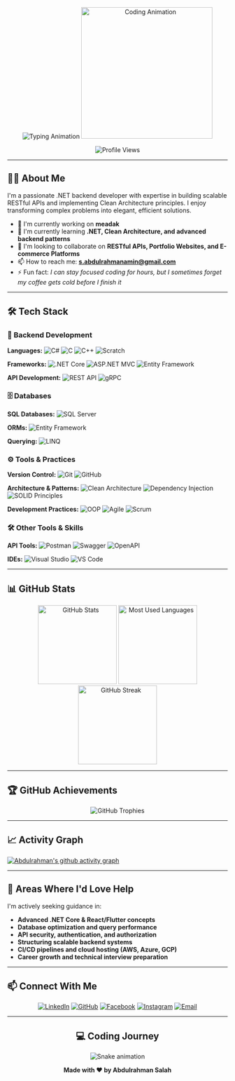 <div align="center">
  
<!-- Animated Typing SVG -->
<img src="https://readme-typing-svg.demolab.com?font=Fira+Code&weight=600&size=30&duration=4000&pause=1000&color=5D3FD3&center=true&vCenter=true&width=500&lines=Welcome+to+My+GitHub+Profile;I'am+Abdulrahman+Salah;.NET+Backend+Developer;" alt="Typing Animation" />

<!-- Animated GIF -->
<img src="https://media.giphy.com/media/juua9i2c2fA0AIp2iq/giphy.gif" width="300" alt="Coding Animation">

<!-- Profile Views Counter -->
<p align="center"> 
  <img src="https://komarev.com/ghpvc/?username=AbdoSalah011&label=Profile%20Views&color=0e75b6&style=flat" alt="Profile Views" /> 
</p>

</div>

---

## 👨‍💻 About Me

I'm a passionate .NET backend developer with expertise in building scalable RESTful APIs and implementing Clean Architecture principles. I enjoy transforming complex problems into elegant, efficient solutions.

- 🔭 I'm currently working on **meadak**
- 🌱 I'm currently learning **.NET, Clean Architecture, and advanced backend patterns**
- 👯 I'm looking to collaborate on **RESTful APIs, Portfolio Websites, and E-commerce Platforms**
- 📫 How to reach me: **s.abdulrahmanamin@gmail.com**
- ⚡ Fun fact: *I can stay focused coding for hours, but I sometimes forget my coffee gets cold before I finish it*

---

## 🛠️ Tech Stack

### 🔧 Backend Development
**Languages:**
![C#](https://img.shields.io/badge/C%23-Advanced-239120?style=flat&logo=c-sharp&logoColor=white)
![C](https://img.shields.io/badge/C-Intermediate-A8B9CC?style=flat&logo=c&logoColor=white)
![C++](https://img.shields.io/badge/C++-Basics-00599C?style=flat&logo=c%2B%2B&logoColor=white)
![Scratch](https://img.shields.io/badge/Scratch-Intermediate-4D97FF?style=flat&logo=scratch&logoColor=white)

**Frameworks:**
![.NET Core](https://img.shields.io/badge/.NET%20Core-512BD4?style=flat&logo=dotnet&logoColor=white)
![ASP.NET MVC](https://img.shields.io/badge/ASP.NET%20MVC-512BD4?style=flat&logo=dotnet&logoColor=white)
![Entity Framework](https://img.shields.io/badge/Entity%20Framework-512BD4?style=flat&logo=dotnet&logoColor=white)

**API Development:**
![REST API](https://img.shields.io/badge/REST%20API-FF6C37?style=flat&logo=api&logoColor=white)
![gRPC](https://img.shields.io/badge/gRPC-4285F4?style=flat&logo=google&logoColor=white)

### 🗄️ Databases
**SQL Databases:**
![SQL Server](https://img.shields.io/badge/SQL%20Server-CC2927?style=flat&logo=microsoft-sql-server&logoColor=white)

**ORMs:**
![Entity Framework](https://img.shields.io/badge/Entity%20Framework-512BD4?style=flat&logo=dotnet&logoColor=white)

**Querying:**
![LINQ](https://img.shields.io/badge/LINQ-512BD4?style=flat&logo=dotnet&logoColor=white)

### ⚙️ Tools & Practices
**Version Control:**
![Git](https://img.shields.io/badge/Git-F05032?style=flat&logo=git&logoColor=white)
![GitHub](https://img.shields.io/badge/GitHub-181717?style=flat&logo=github&logoColor=white)

**Architecture & Patterns:**
![Clean Architecture](https://img.shields.io/badge/Clean%20Architecture-45B8D8?style=flat)
![Dependency Injection](https://img.shields.io/badge/Dependency%20Injection-FF6D00?style=flat)
![SOLID Principles](https://img.shields.io/badge/SOLID%20Principles-009688?style=flat)

**Development Practices:**
![OOP](https://img.shields.io/badge/OOP-FF6D00?style=flat)
![Agile](https://img.shields.io/badge/Agile-009688?style=flat&logo=agile&logoColor=white)
![Scrum](https://img.shields.io/badge/Scrum-6DB33F?style=flat&logo=scrum&logoColor=white)

### 🛠️ Other Tools & Skills
**API Tools:**
![Postman](https://img.shields.io/badge/Postman-FF6C37?style=flat&logo=postman&logoColor=white)
![Swagger](https://img.shields.io/badge/Swagger-85EA2D?style=flat&logo=swagger&logoColor=black)
![OpenAPI](https://img.shields.io/badge/OpenAPI-6BA539?style=flat&logo=openapi-initiative&logoColor=white)

**IDEs:**
![Visual Studio](https://img.shields.io/badge/Visual%20Studio-5C2D91?style=flat&logo=visual-studio&logoColor=white)
![VS Code](https://img.shields.io/badge/VS%20Code-007ACC?style=flat&logo=visual-studio-code&logoColor=white)

---

## 📊 GitHub Stats

<div align="center">
  
<!-- GitHub Stats with Animation -->
<img src="https://github-readme-stats.vercel.app/api?username=AbdoSalah011&show_icons=true&theme=radical&count_private=true&include_all_commits=true" alt="GitHub Stats" height="180" />
  
<!-- Most Used Languages with Animation -->
<img src="https://github-readme-stats.vercel.app/api/top-langs/?username=AbdoSalah011&layout=compact&theme=radical" alt="Most Used Languages" height="180" />

<!-- GitHub Streak Stats -->
<img src="https://github-readme-streak-stats.herokuapp.com/?user=AbdoSalah011&theme=radical" alt="GitHub Streak" height="180" />

</div>

---

## 🏆 GitHub Achievements

<div align="center">
  
![GitHub Trophies](https://github-profile-trophy.vercel.app/?username=AbdoSalah011&theme=radical&no-frame=true&row=2&column=4)

</div>

---

## 📈 Activity Graph

<!-- GitHub Activity Graph -->
[![Abdulrahman's github activity graph](https://github-readme-activity-graph.vercel.app/graph?username=AbdoSalah011&theme=react-dark)](https://github.com/ashutosh00710/github-readme-activity-graph)

---

## 🤝 Areas Where I'd Love Help

I'm actively seeking guidance in:

- **Advanced .NET Core & React/Flutter concepts**
- **Database optimization and query performance**
- **API security, authentication, and authorization**
- **Structuring scalable backend systems**
- **CI/CD pipelines and cloud hosting (AWS, Azure, GCP)**
- **Career growth and technical interview preparation**

---

## 📫 Connect With Me

<div align="center">
  
[![LinkedIn](https://img.shields.io/badge/LinkedIn-0077B5?style=for-the-badge&logo=linkedin&logoColor=white)](https://linkedin.com/in/abdulrah-mansalah025)
[![GitHub](https://img.shields.io/badge/GitHub-100000?style=for-the-badge&logo=github&logoColor=white)](https://github.com/AbdoSalah011)
[![Facebook](https://img.shields.io/badge/Facebook-1877F2?style=for-the-badge&logo=facebook&logoColor=white)](https://www.facebook.com/abdo.salah.118592)
[![Instagram](https://img.shields.io/badge/Instagram-E4405F?style=for-the-badge&logo=instagram&logoColor=white)](https://www.instagram.com/abdo.s.amin/)
[![Email](https://img.shields.io/badge/Email-D14836?style=for-the-badge&logo=gmail&logoColor=white)](mailto:s.abdulrahmanamin@gmail.com)

</div>

---

<div align="center">
  
## 💻 Coding Journey
  
![Snake animation](https://github.com/AbdoSalah011/AbdoSalah011/blob/output/github-contribution-grid-snake.svg)

**Made with ❤️ by Abdulrahman Salah**

</div>
